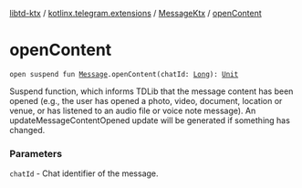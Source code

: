 [libtd-ktx](../../index.md) / [kotlinx.telegram.extensions](../index.md) / [MessageKtx](index.md) / [openContent](./open-content.md)

# openContent

`open suspend fun `[`Message`](https://tdlibx.github.io/td/docs/org/drinkless/td/libcore/telegram/TdApi.Message.html)`.openContent(chatId: `[`Long`](https://kotlinlang.org/api/latest/jvm/stdlib/kotlin/-long/index.html)`): `[`Unit`](https://kotlinlang.org/api/latest/jvm/stdlib/kotlin/-unit/index.html)

Suspend function, which informs TDLib that the message content has been opened (e.g., the user
has opened a photo, video, document, location or venue, or has listened to an audio file or voice
note message). An updateMessageContentOpened update will be generated if something has changed.

### Parameters

`chatId` - Chat identifier of the message.